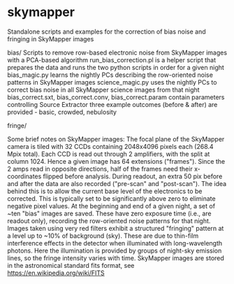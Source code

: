# skymapper
Standalone scripts and examples for the correction of bias noise and fringing in SkyMapper images

bias/
Scripts to remove row-based electronic noise from SkyMapper images with a PCA-based algorithm
run_bias_correction.pl is a helper script that prepares the data and runs the two python scripts in order for a given night
bias_magic.py learns the nightly PCs describing the row-oriented noise patterns in SkyMapper images
science_magic.py uses the nightly PCs to correct bias noise in all SkyMapper science images from that night
bias_correct.sxt, bias_correct.conv, bias_correct.param contain parameters controlling Source Extractor
three example outcomes (before & after) are provided - basic, crowded, nebulosity

fringe/


Some brief notes on SkyMapper images:
The focal plane of the SkyMapper camera is tiled with 32 CCDs containing 2048x4096 pixels each (268.4 Mpix total).
Each CCD is read out through 2 amplifiers, with the split at column 1024. Hence a given image has 64 extensions ("frames").
Since the 2 amps read in opposite directions, half of the frames need their x-coordinates flipped before analysis.
During readout, an extra 50 pix before and after the data are also recorded ("pre-scan" and "post-scan").
The idea behind this is to allow the current base level of the electronics to be corrected.
This is typically set to be significantly above zero to eliminate negative pixel values.
At the beginning and end of a given night, a set of ~ten "bias" images are saved.
These have zero exposure time (i.e., are readout only), recording the row-oriented noise patterns for that night.
Images taken using very red filters exhibit a structured "fringing" pattern at a level up to ~10% of background (sky).
These are due to thin-film interference effects in the detector when illuminated with long-wavelength photons.
Here the illumination is provided by groups of night-sky emission lines, so the fringe intensity varies with time.
SkyMapper images are stored in the astronomical standard fits format, see https://en.wikipedia.org/wiki/FITS

